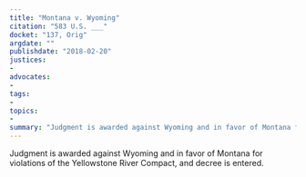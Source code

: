 ```yaml
---
title: "Montana v. Wyoming"
citation: "583 U.S. ___"
docket: "137, Orig"
argdate: ""
publishdate: "2018-02-20"
justices:
- 
advocates:
- 
tags:
- 
topics:
- 
summary: "Judgment is awarded against Wyoming and in favor of Montana for violations of the Yellowstone River Compact, and decree is entered."
---
```

Judgment is awarded against Wyoming and in favor of Montana for violations of the Yellowstone River Compact, and decree is entered.

